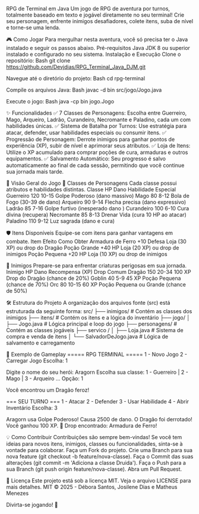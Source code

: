 RPG de Terminal em Java
Um jogo de RPG de aventura por turnos, totalmente baseado em texto e jogável diretamente no seu terminal! 
Crie seu personagem, enfrente inimigos desafiadores, colete itens, suba de nível e torne-se uma lenda.

🎮 Como Jogar
Para mergulhar nesta aventura, você só precisa ter o Java instalado e seguir os passos abaixo.
Pré-requisitos
Java JDK 8 ou superior instalado e configurado no seu sistema.
Instalação e Execução
Clone o repositório:
Bash
git clone https://github.com/Devjdias/RPG_Terminal_Java_DJM.git

Navegue até o diretório do projeto:
Bash
cd rpg-terminal

Compile os arquivos Java:
Bash
javac -d bin src/jogo/Jogo.java

Execute o jogo:
Bash
java -cp bin jogo.Jogo

✨ Funcionalidades
✅ 7 Classes de Personagens: Escolha entre Guerreiro, Mago, Arqueiro, Ladrão, Curandeiro, Necromante e Paladino, cada um com habilidades únicas.
✅ Sistema de Batalha por Turnos: Use estratégia para atacar, defender, usar habilidades especiais ou consumir itens.
✅ Progressão de Personagem: Derrote inimigos para ganhar pontos de experiência (XP), subir de nível e aprimorar seus atributos.
✅ Loja de Itens: Utilize o XP acumulado para comprar poções de cura, armaduras e outros equipamentos.
✅ Salvamento Automático: Seu progresso é salvo automaticamente ao final de cada sessão, permitindo que você continue sua jornada mais tarde.

👾 Visão Geral do Jogo
💫 Classes de Personagens
Cada classe possui atributos e habilidades distintas.
Classe
HP
Dano
Habilidade Especial
Guerreiro
120
10-15
Golpe Poderoso (dano massivo)
Mago
80
8-12
Bola de Fogo (30-39 de dano)
Arqueiro
90
9-14
Flecha precisa (dano expressivo)
Ladrão
85
7-16
Golpe furtivo (inesperado dano )
Curandeiro
100
6-10
Cura divina (recupera)
Necromante
85
8-13
Drenar Vida (cura 10 HP ao atacar)
Paladino
110
9-12
Luz sagrada (dano e cura)

🛡️ Itens Disponíveis
Equipe-se com itens para ganhar vantagens em combate.
Item
Efeito
Como Obter
Armadura de Ferro
+10 Defesa
Loja (30 XP) ou drop do Dragão
Poção Grande
+40 HP
Loja (20 XP) ou drop de inimigos
Poção Pequena
+20 HP
Loja (10 XP) ou drop de inimigos


🎯 Inimigos
Prepare-se para enfrentar criaturas perigosas em sua jornada.
Inimigo
HP
Dano
Recompensa (XP)
Drop Comum
Dragão
150
20-34
100 XP
Drop do Dragão (chance de 20%)
Goblin
40
5-9
45 XP
Poção Pequena (chance de 70%)
Orc
80
10-15
60 XP
Poção Pequena ou Grande (chance de 50%)


🛠️ Estrutura do Projeto
A organização dos arquivos fonte (src) está estruturada da seguinte forma:
src/
├── inimigos/                            # Contém as classes dos inimigos
├── itens/                    	    # Contém os itens e a lógica do inventário
├── jogo/
│   ├── Jogo.java                      # Lógica principal e loop do jogo
├── personagens/              	    # Contém as classes jogáveis
├── servico /
│   ├── Loja.java             	    # Sistema de compra e venda de itens
│   └── SalvadorDeJogo.java   # Lógica de salvamento e carregamento


📌 Exemplo de Gameplay
===== RPG TERMINAL =====
1 - Novo Jogo
2 - Carregar Jogo
Escolha: 1

Digite o nome do seu herói: Aragorn
Escolha sua classe:
1 - Guerreiro | 2 - Mago | 3 - Arqueiro ...
Opção: 1

Você encontrou um Dragão feroz!

=== SEU TURNO ===
1 - Atacar
2 - Defender
3 - Usar Habilidade
4 - Abrir Inventário
Escolha: 3

Aragorn usa Golpe Poderoso! Causa 2500 de dano.
O Dragão foi derrotado! Você ganhou 100 XP.
🎁 Drop encontrado: Armadura de Ferro!


💡 Como Contribuir
Contribuições são sempre bem-vindas! Se você tem ideias para novos itens, inimigos, classes ou funcionalidades, sinta-se à vontade para colaborar.
Faça um Fork do projeto.
Crie uma Branch para sua nova feature (git checkout -b feature/nova-classe).
Faça o Commit das suas alterações (git commit -m 'Adiciona a classe Druida').
Faça o Push para a sua Branch (git push origin feature/nova-classe).
Abra um Pull Request.

📜 Licença
Este projeto está sob a licença MIT. Veja o arquivo LICENSE para mais detalhes.
MIT © 2025 - Débora Santos, Josilene Dias e Matheus Menezes

Divirta-se jogando! 🎉
